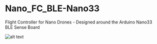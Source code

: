 # Nano_FC_BLE-Nano33
Flight Controller for Nano Drones - Designed around the Arduino Nano33 BLE Sense Board

![alt text]([https://github.com/[username]/[reponame]/blob/[branch]/image.jpg](https://github.com/varuncraghavendra/Nano_FC_BLE-Nano33/tree/main#:~:text=1%20minute%20ago-,Hardware.png,-Rename%20AI%2DBee)?raw=true)


